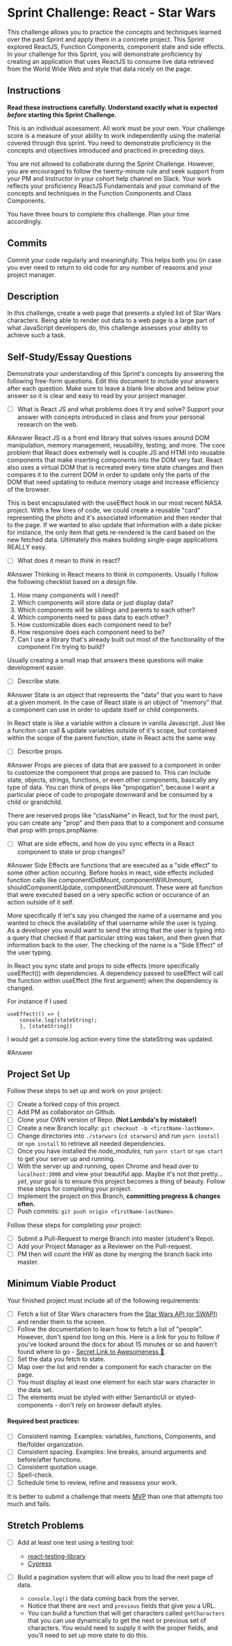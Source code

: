 # Sprint Challenge: React - Star Wars

This challenge allows you to practice the concepts and techniques learned over the past Sprint and apply them in a concrete project. This Sprint explored ReactJS, Function Components, component state and side effects. In your challenge for this Sprint, you will demonstrate proficiency by creating an application that uses ReactJS to consume live data retrieved from the World Wide Web and style that data nicely on the page.

## Instructions

**Read these instructions carefully. Understand exactly what is expected _before_ starting this Sprint Challenge.**

This is an individual assessment. All work must be your own. Your challenge score is a measure of your ability to work independently using the material covered through this sprint. You need to demonstrate proficiency in the concepts and objectives introduced and practiced in preceding days.

You are not allowed to collaborate during the Sprint Challenge. However, you are encouraged to follow the twenty-minute rule and seek support from your PM and Instructor in your cohort help channel on Slack. Your work reflects your proficiency ReactJS Fundamentals and your command of the concepts and techniques in the Function Components and Class Components.

You have three hours to complete this challenge. Plan your time accordingly.

## Commits

Commit your code regularly and meaningfully. This helps both you (in case you ever need to return to old code for any number of reasons and your project manager.

## Description

In this challenge, create a web page that presents a styled list of Star Wars characters. Being able to render out data to a web page is a large part of what JavaScript developers do, this challenge assesses your ability to achieve such a task.

## Self-Study/Essay Questions

Demonstrate your understanding of this Sprint's concepts by answering the following free-form questions. Edit this document to include your answers after each question. Make sure to leave a blank line above and below your answer so it is clear and easy to read by your project manager.

-   [ ] What is React JS and what problems does it try and solve? Support your answer with concepts introduced in class and from your personal research on the web.

#Answer
React JS is a front end library that solves issues around DOM manipulation, memory management, reusability, testing, and more. The core problem that React does extremely well is couple JS and HTMl into reusable components that make inserting components into the DOM very fast. React also uses a virtual DOM that is recreated every time state changes and then compares it to the current DOM in order to update only the parts of the DOM that need updating to reduce memory usage and increase efficiency of the browser.

This is best encapsulated with the useEffect hook in our most recent NASA project. With a few lines of code, we could create a reusable "card" representing the photo and it's associated information and then render that to the page. If we wanted to also update that information with a date picker for instance, the only item that gets re-rendered is the card based on the new fetched data. Ultimately this makes building single-page applications REALLY easy.

-   [ ] What does it mean to _think_ in react?

#Answer
Thinking in React means to think in components. Usually I follow the following checklist based on a design file.

1. How many components will I need?
2. Which components will store data or just display data?
3. Which components will be siblings and parents to each other?
4. Which components need to pass data to each other?
5. How customizable does each component need to be?
6. How responsive does each component need to be?
7. Can I use a library that's already built out most of the functionality of the component I'm trying to build?

Usually creating a small map that answers these questions will make development easier.

-   [ ] Describe state.

#Answer
State is an object that represents the "data" that you want to have at a given moment. In the case of React state is an object of "memory" that a component can use in order to update itself or child components.

In React state is like a variable within a closure in vanilla Javascript. Just like a funciton can call & update variables outside of it's scope, but contained within the scope of the parent function, state in React acts the same way.

-   [ ] Describe props.

#Answer
Props are pieces of data that are passed to a component in order to customize the component that props are passed to. This can include state, objects, strings, functions, or even other components, basically any type of data. You can think of props like "propogation", because I want a particular piece of code to propogate downward and be consumed by a child or grandchild.

There are reserved props like "className" in React, but for the most part, you can create any "prop" and then pass that to a component and consume that prop with props.propName.

-   [ ] What are side effects, and how do you sync effects in a React component to state or prop changes?

#Answer
Side Effects are functions that are executed as a "side effect" to some other action occuring. Before hooks in react, side effects included function calls like componentDidMount, componentWillUnmount, shouldComponentUpdate, componentDidUnmount. These were all function that were executed based on a very specific action or occurance of an action outside of it self.

More specifically if let's say you changed the name of a username and you wanted to check the availability of that username while the user is typing. As a developer you would want to send the string that the user is typing into a query that checked if that particular string was taken, and then given that information back to the user. The checking of the name is a "Side Effect" of the user typing.

In React you sync state and props to side effects (more specifically useEffect()) with dependencies. A dependency passed to useEffect will call the function within useEffect (the first argument) when the dependency is changed.

For instance if I used

```
useEffect(() => {
    console.log(stateString);
    }, [stateString])
```

I would get a console.log action every time the stateString was updated.

#Answer

## Project Set Up

Follow these steps to set up and work on your project:

-   [ ] Create a forked copy of this project.
-   [ ] Add PM as collaborator on Github.
-   [ ] Clone your OWN version of Repo. **(Not Lambda's by mistake!)**
-   [ ] Create a new Branch locally: `git checkout -b <firstName-lastName>`.
-   [ ] Change directories into `./starwars` (`cd starwars`) and run `yarn install` or `npm install` to retrieve all needed dependencies.
-   [ ] Once you have installed the _node_modules_, run `yarn start` or `npm start` to get your server up and running.
-   [ ] With the server up and running, open Chrome and head over to `localhost:3000` and view your beautiful app. Maybe it's not _that_ pretty... _yet_, your goal is to ensure this project becomes a thing of beauty.
        Follow these steps for completing your project.
-   [ ] Implement the project on this Branch, **committing progress & changes often.**
-   [ ] Push commits: `git push origin <firstName-lastName>`.

Follow these steps for completing your project:

-   [ ] Submit a Pull-Request to merge <firstName-lastName> Branch into master (student's Repo).
-   [ ] Add your Project Manager as a Reviewer on the Pull-request.
-   [ ] PM then will count the HW as done by merging the branch back into master.

## Minimum Viable Product

Your finished project must include all of the following requirements:

-   [ ] Fetch a list of Star Wars characters from the [Star Wars API (or SWAPI)](https://swapi.co/) and render them to the screen.
-   [ ] Follow the documentation to learn how to fetch a list of "people". However, don't spend _too_ long on this. Here is a link for you to follow if you've looked around the docs for about 15 minutes or so and haven't found where to go - [Secret Link to Awesomeness 🤫](https://swapi.co/documentation#people).
-   [ ] Set the data you fetch to state.
-   [ ] Map over the list and render a component for each character on the page.
-   [ ] You must display at least one element for each star wars character in the data set.
-   [ ] The elements must be styled with either SemanticUI or styled-components - don't rely on browser default styles.

#### Required best practices:

-   [ ] Consistent naming. Examples: variables, functions, Components, and file/folder organization.
-   [ ] Consistent spacing. Examples: line breaks, around arguments and before/after functions.
-   [ ] Consistent quotation usage.
-   [ ] Spell-check.
-   [ ] Schedule time to review, refine and reassess your work.

It is better to submit a challenge that meets [MVP](https://en.wikipedia.org/wiki/Minimum_viable_product) than one that attempts too much and fails.

## Stretch Problems

-   [ ] Add at least one test using a testing tool:

    -   [react-testing-library](https://github.com/testing-library/react-testing-library#basic-example)
    -   [Cypress](https://docs.cypress.io/guides/overview/why-cypress.html)

-   [ ] Build a pagination system that will allow you to load the next page of data.
    -   `console.log()` the data coming back from the server.
    -   Notice that there are `next` and `previous` fields that give you a URL.
    -   You can build a function that will get characters called `getCharacters` that you can use dynamically to get the next or previous set of characters. You would need to supply it with the proper fields, and you'll need to set up more state to do this.

<!--
- [ ] Build another app from scratch that looks very similar to this one. Inside of your main `App` component fetch some data in this same fashion from this url `https://dog.ceo/dog-api/#all` you'll have to follow the documentation at that website and figure out how to change up the code you've seen here in this Star Wars app in order to properly fetch the data and store it on Component State.
-->

